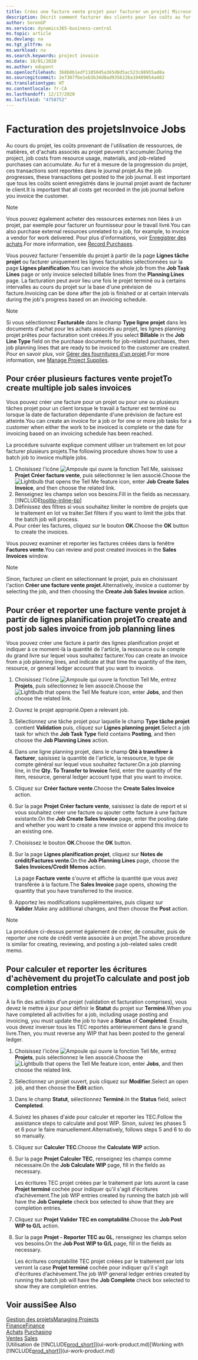 ```yaml
---
title: Créez une facture vente projet pour facturer un projet| Microsoft Docs
description: Décrit comment facturer des clients pour les coûts au fur et à mesure de l'avancée du projet.
author: SorenGP
ms.service: dynamics365-business-central
ms.topic: article
ms.devlang: na
ms.tgt_pltfrm: na
ms.workload: na
ms.search.keywords: project invoice
ms.date: 10/01/2020
ms.author: edupont
ms.openlocfilehash: 368b0b1edf1105045a365d8d5ac523c88955ad8a
ms.sourcegitcommit: 2e7307fbe1eb3b34d0ad9356226a19409054a402
ms.translationtype: HT
ms.contentlocale: fr-CA
ms.lasthandoff: 12/17/2020
ms.locfileid: "4758752"
---
```

# <a name="invoice-jobs"></a><span data-ttu-id="ac795-103">Facturation des projets</span><span class="sxs-lookup"><span data-stu-id="ac795-103">Invoice Jobs</span></span>
<span data-ttu-id="ac795-104">Au cours du projet, les coûts provenant de l'utilisation de ressources, de matières, et d'achats associés au projet peuvent s'accumuler.</span><span class="sxs-lookup"><span data-stu-id="ac795-104">During the project, job costs from resource usage, materials, and job-related purchases can accumulate.</span></span> <span data-ttu-id="ac795-105">Au fur et à mesure de la progression du projet, ces transactions sont reportées dans le journal projet.</span><span class="sxs-lookup"><span data-stu-id="ac795-105">As the job progresses, these transactions get posted to the job journal.</span></span> <span data-ttu-id="ac795-106">Il est important que tous les coûts soient enregistrés dans le journal projet avant de facturer le client.</span><span class="sxs-lookup"><span data-stu-id="ac795-106">It is important that all costs get recorded in the job journal before you invoice the customer.</span></span>

> [!NOTE]
> <span data-ttu-id="ac795-107">Vous pouvez également acheter des ressources externes non liées à un projet, par exemple pour facturer un fournisseur pour le travail livré.</span><span class="sxs-lookup"><span data-stu-id="ac795-107">You can also purchase external resources unrelated to a job, for example, to invoice a vendor for work delivered.</span></span> <span data-ttu-id="ac795-108">Pour plus d'informations, voir [Enregistrer des achats](purchasing-how-record-purchases.md).</span><span class="sxs-lookup"><span data-stu-id="ac795-108">For more information, see [Record Purchases](purchasing-how-record-purchases.md).</span></span>

<span data-ttu-id="ac795-109">Vous pouvez facturer l'ensemble du projet à partir de la page **Lignes tâche projet** ou facturer uniquement les lignes facturables sélectionnées sur la page **Lignes planification**.</span><span class="sxs-lookup"><span data-stu-id="ac795-109">You can invoice the whole job from the **Job Task Lines** page or only invoice selected billable lines from the **Planning Lines** page.</span></span> <span data-ttu-id="ac795-110">La facturation peut avoir lieu une fois le projet terminé ou à certains intervalles au cours du projet sur la base d'une prévision de facture.</span><span class="sxs-lookup"><span data-stu-id="ac795-110">Invoicing can be done after the job is finished or at certain intervals during the job's progress based on an invoicing schedule.</span></span>

> [!NOTE]  
> <span data-ttu-id="ac795-111">Si vous sélectionnez **Facturable** dans le champ **Type ligne projet** dans les documents d'achat pour les achats associés au projet, les lignes planning projet prêtes pour facturation sont créées.</span><span class="sxs-lookup"><span data-stu-id="ac795-111">If you select **Billable** in the **Job Line Type** field on the purchase documents for job-related purchases, then job planning lines that are ready to be invoiced to the customer are created.</span></span> <span data-ttu-id="ac795-112">Pour en savoir plus, voir [Gérer des fournitures d'un projet](projects-how-manage-project-supplies.md).</span><span class="sxs-lookup"><span data-stu-id="ac795-112">For more information, see [Manage Project Supplies](projects-how-manage-project-supplies.md).</span></span>

## <a name="to-create-multiple-job-sales-invoices"></a><span data-ttu-id="ac795-113">Pour créer plusieurs factures vente projet</span><span class="sxs-lookup"><span data-stu-id="ac795-113">To create multiple job sales invoices</span></span>
<span data-ttu-id="ac795-114">Vous pouvez créer une facture pour un projet ou pour une ou plusieurs tâches projet pour un client lorsque le travail à facturer est terminé ou lorsque la date de facturation dépendante d'une prévision de facture est atteinte.</span><span class="sxs-lookup"><span data-stu-id="ac795-114">You can create an invoice for a job or for one or more job tasks for a customer when either the work to be invoiced is complete or the date for invoicing based on an invoicing schedule has been reached.</span></span>

<span data-ttu-id="ac795-115">La procédure suivante explique comment utiliser un traitement en lot pour facturer plusieurs projets.</span><span class="sxs-lookup"><span data-stu-id="ac795-115">The following procedure shows how to use a batch job to invoice multiple jobs.</span></span>  

1. <span data-ttu-id="ac795-116">Choisissez l'icône ![Ampoule qui ouvre la fonction Tell Me](media/ui-search/search_small.png "Dites-moi ce que vous voulez faire"), saisissez **Projet Créer facture vente**, puis sélectionnez le lien associé.</span><span class="sxs-lookup"><span data-stu-id="ac795-116">Choose the ![Lightbulb that opens the Tell Me feature](media/ui-search/search_small.png "Tell me what you want to do") icon, enter **Job Create Sales Invoice**, and then choose the related link.</span></span>  
2. <span data-ttu-id="ac795-117">Renseignez les champs selon vos besoins.</span><span class="sxs-lookup"><span data-stu-id="ac795-117">Fill in the fields as necessary.</span></span> [!INCLUDE[tooltip-inline-tip](includes/tooltip-inline-tip_md.md)]
3. <span data-ttu-id="ac795-118">Définissez des filtres si vous souhaitez limiter le nombre de projets que le traitement en lot va traiter.</span><span class="sxs-lookup"><span data-stu-id="ac795-118">Set filters if you want to limit the jobs that the batch job will process.</span></span>
4. <span data-ttu-id="ac795-119">Pour créer les factures, cliquez sur le bouton **OK**.</span><span class="sxs-lookup"><span data-stu-id="ac795-119">Choose the **OK** button to create the invoices.</span></span>  

<span data-ttu-id="ac795-120">Vous pouvez examiner et reporter les factures créées dans la fenêtre **Factures vente**.</span><span class="sxs-lookup"><span data-stu-id="ac795-120">You can review and post created invoices in the **Sales Invoices** window.</span></span>

> [!NOTE]
> <span data-ttu-id="ac795-121">Sinon, facturez un client en sélectionnant le projet, puis en choisissant l'action **Créer une facture vente projet**.</span><span class="sxs-lookup"><span data-stu-id="ac795-121">Alternatively, invoice a customer by selecting the job, and then choosing the **Create Job Sales Invoice** action.</span></span> 

## <a name="to-create-and-post-job-sales-invoice-from-job-planning-lines"></a><span data-ttu-id="ac795-122">Pour créer et reporter une facture vente projet à partir de lignes planification projet</span><span class="sxs-lookup"><span data-stu-id="ac795-122">To create and post job sales invoice from job planning lines</span></span>
<span data-ttu-id="ac795-123">Vous pouvez créer une facture à partir des lignes planification projet et indiquer à ce moment-là la quantité de l'article, la ressource ou le compte du grand livre sur lequel vous souhaitez facturer.</span><span class="sxs-lookup"><span data-stu-id="ac795-123">You can create an invoice from a job planning lines, and indicate at that time the quantity of the item, resource, or general ledger account that you want to invoice.</span></span>

1. <span data-ttu-id="ac795-124">Choisissez l'icône ![Ampoule qui ouvre la fonction Tell Me](media/ui-search/search_small.png "Dites-moi ce que vous voulez faire"), entrez **Projets**, puis sélectionnez le lien associé.</span><span class="sxs-lookup"><span data-stu-id="ac795-124">Choose the ![Lightbulb that opens the Tell Me feature](media/ui-search/search_small.png "Tell me what you want to do") icon, enter **Jobs**, and then choose the related link.</span></span>
2. <span data-ttu-id="ac795-125">Ouvrez le projet approprié.</span><span class="sxs-lookup"><span data-stu-id="ac795-125">Open a relevant job.</span></span>
3. <span data-ttu-id="ac795-126">Sélectionnez une tâche projet pour laquelle le champ **Type tâche projet** contient **Validation** puis, cliquez sur **Lignes planning projet**.</span><span class="sxs-lookup"><span data-stu-id="ac795-126">Select a job task for which the **Job Task Type** field contains **Posting**, and then choose the **Job Planning Lines** action.</span></span>  
4. <span data-ttu-id="ac795-127">Dans une ligne planning projet, dans le champ **Qté à transférer à facturer**, saisissez la quantité de l'article, la ressource, le type de compte général sur lequel vous souhaitez facturer.</span><span class="sxs-lookup"><span data-stu-id="ac795-127">On a job planning line, in the **Qty. To Transfer to Invoice** field, enter the quantity of the item, resource, general ledger account type that you want to invoice.</span></span>  
5. <span data-ttu-id="ac795-128">Cliquez sur **Créer facture vente**.</span><span class="sxs-lookup"><span data-stu-id="ac795-128">Choose the **Create Sales Invoice** action.</span></span>
6. <span data-ttu-id="ac795-129">Sur la page **Projet Créer facture vente**, saisissez la date de report et si vous souhaitez créer une facture ou ajouter cette facture à une facture existante.</span><span class="sxs-lookup"><span data-stu-id="ac795-129">On the **Job Create Sales Invoice** page, enter the posting date and whether you want to create a new invoice or append this invoice to an existing one.</span></span>
7. <span data-ttu-id="ac795-130">Choisissez le bouton **OK**.</span><span class="sxs-lookup"><span data-stu-id="ac795-130">Choose the **OK** button.</span></span>  
8. <span data-ttu-id="ac795-131">Sur la page **Lignes planification projet**, cliquez sur **Notes de crédit/Factures vente**.</span><span class="sxs-lookup"><span data-stu-id="ac795-131">On the **Job Planning Lines** page, choose the **Sales Invoices/Credit Memos** action.</span></span>

    <span data-ttu-id="ac795-132">La page **Facture vente** s'ouvre et affiche la quantité que vous avez transférée à la facture.</span><span class="sxs-lookup"><span data-stu-id="ac795-132">The **Sales Invoice** page opens, showing the quantity that you have transferred to the invoice.</span></span>
9. <span data-ttu-id="ac795-133">Apportez les modifications supplémentaires, puis cliquez sur **Valider**.</span><span class="sxs-lookup"><span data-stu-id="ac795-133">Make any additional changes, and then choose the **Post** action.</span></span>

> [!NOTE]  
>   <span data-ttu-id="ac795-134">La procédure ci-dessus permet également de créer, de consulter, puis de reporter une note de crédit vente associée à un projet.</span><span class="sxs-lookup"><span data-stu-id="ac795-134">The above procedure is similar for creating, reviewing, and posting a job-related sales credit memo.</span></span>

## <a name="to-calculate-and-post-job-completion-entries"></a><span data-ttu-id="ac795-135">Pour calculer et reporter les écritures d'achèvement du projet</span><span class="sxs-lookup"><span data-stu-id="ac795-135">To calculate and post job completion entries</span></span>
<span data-ttu-id="ac795-136">À la fin des activités d'un projet (validation et facturation comprises), vous devez le mettre à jour pour définir le **Statut** du projet sur **Terminé**.</span><span class="sxs-lookup"><span data-stu-id="ac795-136">When you have completed all activities for a job, including usage posting and invoicing, you must update the job to have a **Status** of **Completed**.</span></span> <span data-ttu-id="ac795-137">Ensuite, vous devez inverser tous les TEC reportés antérieurement dans le grand livre.</span><span class="sxs-lookup"><span data-stu-id="ac795-137">Then, you must reverse any WIP that has been posted to the general ledger.</span></span>

1. <span data-ttu-id="ac795-138">Choisissez l'icône ![Ampoule qui ouvre la fonction Tell Me](media/ui-search/search_small.png "Dites-moi ce que vous voulez faire"), entrez **Projets**, puis sélectionnez le lien associé.</span><span class="sxs-lookup"><span data-stu-id="ac795-138">Choose the ![Lightbulb that opens the Tell Me feature](media/ui-search/search_small.png "Tell me what you want to do") icon, enter **Jobs**, and then choose the related link.</span></span>  
2. <span data-ttu-id="ac795-139">Sélectionnez un projet ouvert, puis cliquez sur **Modifier**.</span><span class="sxs-lookup"><span data-stu-id="ac795-139">Select an open job, and then choose the **Edit** action.</span></span>
3. <span data-ttu-id="ac795-140">Dans le champ **Statut**, sélectionnez **Terminé**.</span><span class="sxs-lookup"><span data-stu-id="ac795-140">In the **Status** field, select **Completed**.</span></span>
4. <span data-ttu-id="ac795-141">Suivez les phases d'aide pour calculer et reporter les TEC.</span><span class="sxs-lookup"><span data-stu-id="ac795-141">Follow the assistance steps to calculate and post WIP.</span></span> <span data-ttu-id="ac795-142">Sinon, suivez les phases 5 et 6 pour le faire manuellement.</span><span class="sxs-lookup"><span data-stu-id="ac795-142">Alternatively, follows steps 5 and 6 to do so manually.</span></span>  
5. <span data-ttu-id="ac795-143">Cliquez sur **Calculer TEC**.</span><span class="sxs-lookup"><span data-stu-id="ac795-143">Choose the **Calculate WIP** action.</span></span>
6. <span data-ttu-id="ac795-144">Sur la page **Projet Calculer TEC**, renseignez les champs comme nécessaire.</span><span class="sxs-lookup"><span data-stu-id="ac795-144">On the **Job Calculate WIP** page, fill in the fields as necessary.</span></span>  

     <span data-ttu-id="ac795-145">Les écritures TEC projet créées par le traitement par lots auront la case **Projet terminé** cochée pour indiquer qu'il s'agit d'écritures d’achèvement.</span><span class="sxs-lookup"><span data-stu-id="ac795-145">The job WIP entries created by running the batch job will have the **Job Complete** check box selected to show that they are completion entries.</span></span>  
7. <span data-ttu-id="ac795-146">Cliquez sur **Projet Valider TEC en comptabilité**.</span><span class="sxs-lookup"><span data-stu-id="ac795-146">Choose the **Job Post WIP to G/L** action.</span></span>
8. <span data-ttu-id="ac795-147">Sur la page **Projet - Reporter TEC au GL**, renseignez les champs selon vos besoins.</span><span class="sxs-lookup"><span data-stu-id="ac795-147">On the **Job Post WIP to G/L** page, fill in the fields as necessary.</span></span>  

     <span data-ttu-id="ac795-148">Les écritures comptabilité TEC projet créées par le traitement par lots verront la case **Projet terminé** cochée pour indiquer qu'il s'agit d'écritures d’achèvement.</span><span class="sxs-lookup"><span data-stu-id="ac795-148">The job WIP general ledger entries created by running the batch job will have the **Job Complete** check box selected to show they are completion entries.</span></span>

## <a name="see-also"></a><span data-ttu-id="ac795-149">Voir aussi</span><span class="sxs-lookup"><span data-stu-id="ac795-149">See Also</span></span>
[<span data-ttu-id="ac795-150">Gestion des projets</span><span class="sxs-lookup"><span data-stu-id="ac795-150">Managing Projects</span></span>](projects-manage-projects.md)  
[<span data-ttu-id="ac795-151">Finance</span><span class="sxs-lookup"><span data-stu-id="ac795-151">Finance</span></span>](finance.md)  
<span data-ttu-id="ac795-152">[Achats](purchasing-manage-purchasing.md)       </span><span class="sxs-lookup"><span data-stu-id="ac795-152">[Purchasing](purchasing-manage-purchasing.md)       </span></span>  
<span data-ttu-id="ac795-153">[Ventes](sales-manage-sales.md)    </span><span class="sxs-lookup"><span data-stu-id="ac795-153">[Sales](sales-manage-sales.md)    </span></span>  
<span data-ttu-id="ac795-154">[Utilisation de [!INCLUDE[prod_short](includes/prod_short.md)]](ui-work-product.md)</span><span class="sxs-lookup"><span data-stu-id="ac795-154">[Working with [!INCLUDE[prod_short](includes/prod_short.md)]](ui-work-product.md)</span></span>  
